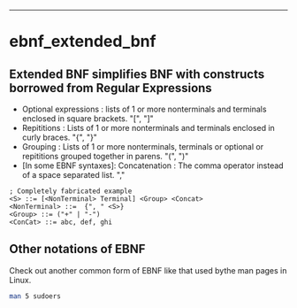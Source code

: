 
---

# ebnf_extended_bnf


## Extended BNF simplifies BNF with constructs borrowed from Regular Expressions

- Optional expressions : lists of 1 or more nonterminals and terminals enclosed in square brackets. "[", "]"
- Repititions : Lists of 1 or more nonterminals and terminals enclosed in curly braces. "{", "}"
- Grouping : Lists of 1 or more nonterminals, terminals or optional or repititions grouped together in parens. "(", ")"
- [In some EBNF syntaxes]: Concatenation :  The comma operator instead of a space separated list. "," 

```ebnf
; Completely fabricated example
<S> ::= [<NonTerminal> Terminal] <Group> <Concat>
<NonTerminal> ::=  {", " <S>}
<Group> ::= ("+" | "-")
<ConCat> ::= abc, def, ghi
```


## Other notations of EBNF

Check out another common form of EBNF like that used bythe man pages in Linux.

```bash
man 5 sudoers
```
